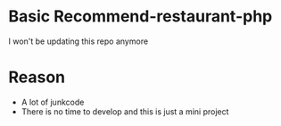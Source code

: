 # Basic Recommend-restaurant-php
I won't be updating this repo anymore
# Reason
- A lot of junkcode
- There is no time to develop and this is just a mini project


